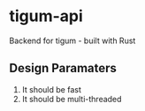 # tigum-api
Backend for tigum - built with Rust

## Design Paramaters
1) It should be fast
2) It should be multi-threaded
